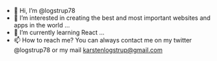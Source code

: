 - 👋 Hi, I’m @logstrup78
- 👀 I’m interested in creating the best and most important websites and apps in the world ...
- 🌱 I’m currently learning React ...
- 📫 How to reach me? You can always contact me on my twitter @logstrup78 or my mail karstenlogstrup@gmail.com

<!---
logstrup78/logstrup78 is a ✨ special ✨ repository because its `README.md` (this file) appears on your GitHub profile.
You can click the Preview link to take a look at your changes.
--->
